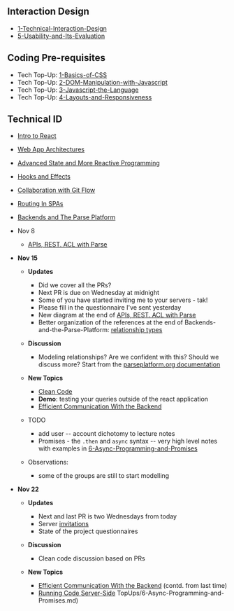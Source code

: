 ## Interaction Design
- [1-Technical-Interaction-Design](Lectures/1-Technical-Interaction-Design.pdf)
- [5-Usability-and-Its-Evaluation](Lectures/5-Usability-and-Its-Evaluation.md)

## Coding Pre-requisites
- Tech Top-Up: [1-Basics-of-CSS](Tech-TopUps/1-Basics-of-CSS.md)
- Tech Top-Up: [2-DOM-Manipulation-with-Javascript](Tech-TopUps/2-DOM-Manipulation-with-Javascript.md)
- Tech Top-Up: [3-Javascript-the-Language](Tech-TopUps/3-Javascript-the-Language.md)
- Tech Top-Up: [4-Layouts-and-Responsiveness](Tech-TopUps/4-Layouts-and-Responsiveness.md)

  
## Technical ID
- [Intro to React](Lectures/Intro-to-React.md)
- [Web App Architectures](Lectures/Web-App-Architectures.md)
- [Advanced State and More Reactive Programming](Advanced-State-and-More-Reactive-Programming.md)
- [Hooks and Effects](Lectures/Hooks-and-Effects.md)
- [Collaboration with Git Flow](Lectures/Collaboration-with-Git-Flow.md)
- [Routing In SPAs](Lectures/Routing-In-SPAs.md)
- [Backends and The Parse Platform](Lectures/Backends-and-the-Parse-Platform.md)
- Nov 8
	- [APIs, REST. ACL with Parse](Lectures/APIs,%20REST.%20ACL%20with%20Parse.md)

- **Nov 15**
	- **Updates** 
		- Did we cover all the PRs? 
		- Next PR is due on Wednesday at midnight
		- Some of you have started inviting me to your servers - tak!
		- Please fill in the questionnaire I've sent yesterday
		- New diagram at the end of [APIs, REST. ACL with Parse](Lectures/APIs,%20REST.%20ACL%20with%20Parse.md) 
		- Better organization of the references at the end of Backends-and-the-Parse-Platform: [relationship types](https://docs.parseplatform.org/js/guide/#relations)
	- **Discussion**
		- Modeling relationships? Are we confident with this? Should we discuss more? Start from the [parseplatform.org documentation]([Relationships](https://docs.parseplatform.org/js/guide/#relations))

	- **New Topics**
		- [Clean Code](Coding-Guidelines.md) 
		- **Demo**: testing your queries outside of the react application
		- [Efficient Communication With the Backend](Lectures/Efficient%20Communication%20With%20the%20Backend.md)
	- TODO
		- add user -- account dichotomy to lecture notes
		- Promises - the `.then` and `async` syntax -- very high level notes with examples in [6-Async-Programming-and-Promises](Tech-TopUps/6-Async-Programming-and-Promises.md)
	- Observations:
		- some of the groups are still to start modelling 


- **Nov 22**
	- **Updates** 
		- Next and last PR is two Wednesdays from today
		- Server [invitations](https://dashboard.back4app.com/apps) 
		- State of the project questionnaires
	- **Discussion**
		- Clean code discussion based on PRs
   
	- **New Topics**
		- [Efficient Communication With the Backend](Lectures/Efficient%20Communication%20With%20the%20Backend.md) (contd. from last time)
		- [Running Code Server-Side](Lectures/Running%20Code%20Server-Side.md)
TopUps/6-Async-Programming-and-Promises.md) 
